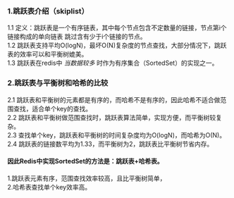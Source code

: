 
### 1.跳跃表介绍（skiplist）
1.1 定义：跳跃表是一个有序链表，其中每个节点包含不定数量的链接，节点第i个链接构成的单向链表 跳过含有少于i个链接的节点。<br>
1.2 跳跃表支持平均O(logN)，最坏O(N)复杂度的节点查找，大部分情况下，跳跃表的效率可以和平衡树媲美。<br>
1.3 跳跃表在redis中 *当数据较多* 时作为有序集合（SortedSet）的实现之一。<br>

### 2.跳跃表与平衡树和哈希的比较
2.1 跳跃表和平衡树的元素都是有序的，而哈希不是有序的，因此哈希不适合做范围查找，适合单个key的查找。<br>
2.2 跳跃表和平衡树做范围查找时，跳跃表算法简单，实现方便，而平衡树较复杂。<br>
2.3 查找单个key，跳跃表和平衡树的时间复杂度均为O(logN)，而哈希为O(N)。<br>
2.4 跳跃表的链接数平均为1.33，而平衡树为2，跳跃表比平衡树节省内存。<br>

#### 因此Redis中实现SortedSet的方法是：跳跃表+哈希表。<br>
1.跳跃表元素有序，范围查找效率较高，且比平衡树简单，<br>
2.哈希表查找单个key效率高。
